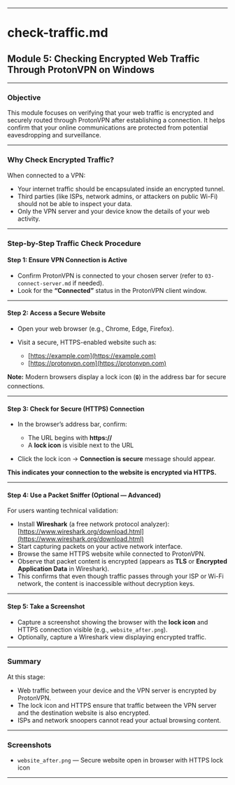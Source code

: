 
---

# check-traffic.md

## Module 5: Checking Encrypted Web Traffic Through ProtonVPN on Windows

---

### Objective

This module focuses on verifying that your web traffic is encrypted and securely routed through ProtonVPN after establishing a connection. It helps confirm that your online communications are protected from potential eavesdropping and surveillance.

---

### Why Check Encrypted Traffic?

When connected to a VPN:

* Your internet traffic should be encapsulated inside an encrypted tunnel.
* Third parties (like ISPs, network admins, or attackers on public Wi-Fi) should not be able to inspect your data.
* Only the VPN server and your device know the details of your web activity.

---

### Step-by-Step Traffic Check Procedure

#### Step 1: Ensure VPN Connection is Active

* Confirm ProtonVPN is connected to your chosen server (refer to `03-connect-server.md` if needed).
* Look for the **“Connected”** status in the ProtonVPN client window.

---

#### Step 2: Access a Secure Website

* Open your web browser (e.g., Chrome, Edge, Firefox).
* Visit a secure, HTTPS-enabled website such as:

  * [https://example.com](https://example.com)
  * [https://protonvpn.com](https://protonvpn.com)

**Note:** Modern browsers display a lock icon (`🔒`) in the address bar for secure connections.

---

#### Step 3: Check for Secure (HTTPS) Connection

* In the browser’s address bar, confirm:

  * The URL begins with **https\://**
  * A **lock icon** is visible next to the URL
* Click the lock icon → **Connection is secure** message should appear.

**This indicates your connection to the website is encrypted via HTTPS.**

---

#### Step 4: Use a Packet Sniffer (Optional — Advanced)

For users wanting technical validation:

* Install **Wireshark** (a free network protocol analyzer): [https://www.wireshark.org/download.html](https://www.wireshark.org/download.html)
* Start capturing packets on your active network interface.
* Browse the same HTTPS website while connected to ProtonVPN.
* Observe that packet content is encrypted (appears as **TLS** or **Encrypted Application Data** in Wireshark).
* This confirms that even though traffic passes through your ISP or Wi-Fi network, the content is inaccessible without decryption keys.

---

#### Step 5: Take a Screenshot

* Capture a screenshot showing the browser with the **lock icon** and HTTPS connection visible (e.g., `website_after.png`).
* Optionally, capture a Wireshark view displaying encrypted traffic.

---

### Summary

At this stage:

* Web traffic between your device and the VPN server is encrypted by ProtonVPN.
* The lock icon and HTTPS ensure that traffic between the VPN server and the destination website is also encrypted.
* ISPs and network snoopers cannot read your actual browsing content.

---

### Screenshots

* `website_after.png` — Secure website open in browser with HTTPS lock icon

---


